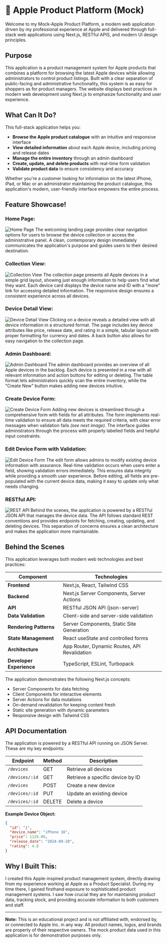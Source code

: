 # 🍎 Apple Product Platform (Mock)

Welcome to my Mock-Apple Product Platform, a modern web application driven by my professional experience at Apple and delivered through full-stack web applications using Next.js, RESTful APIS, and modern UI design principles.

## Purpose

This application is a product management system for Apple products that combines a platform for browsing the latest Apple devices while allowing administrators to control product listings. Built with a clear separation of public-facing and administrative functionality, this system is as easy for shoppers as for product managers. The website displays best practices in modern web development using Next.js to emphasize functionality and user experience.

## What Can It Do?

This full-stack application helps you:
- **Browse the Apple product catalogue** with an intuitive and responsive interface
- **View detailed information** about each Apple device, including pricing and release dates
- **Manage the entire inventory** through an admin dashboard
- **Create, update, and delete products** with real-time form validation
- **Validate product data** to ensure consistency and accuracy

Whether you're a customer looking for information on the latest iPhone, iPad, or Mac or an administrator maintaining the product catalogue, this application's modern, user-friendly interface empowers the entire process.

## Feature Showcase!

### Home Page:
![Home Page](screenshots/home_page.png)
The welcoming landing page provides clear navigation options for users to browse the device collection or access the administrative panel. A clean, contemporary design immediately communicates the application's purpose and guides users to their desired destination.

### Collection View:
![Collection View](screenshots/collection_view.png)
The collection page presents all Apple devices in a simple grid layout, showing just enough information to help users find what they want. Each device card displays the device name and ID with a "more" link for accessing detailed information. The responsive design ensures a consistent experience across all devices.

### Device Detail View:
![Device Detail View](screenshots/device_detail.png)
Clicking on a device reveals a detailed view with all device information in a structured format. The page includes key device attributes like price, release date, and rating in a simple, tabular layout with proper formatting for currency and dates. A back button also allows for easy navigation to the collection page.

### Admin Dashboard:
![Admin Dashboard](screenshots/admin_dashboard.png)
The admin dashboard provides an overview of all Apple devices in the backlog. Each device is presented in a row with all relevant information and action buttons for editing or deleting. The table format lets administrators quickly scan the entire inventory, while the "Create New" button makes adding new devices intuitive.

### Create Device Form:
![Create Device Form](screenshots/create_form.png)
Adding new devices is streamlined through a comprehensive form with fields for all attributes. The form implements real-time validation to ensure all data meets the required criteria, with clear error messages when validation fails *(see next image)*. The interface guides administrators through the process with properly labelled fields and helpful input constraints.

### Edit Device Form with Validation:
![Edit Device Form](screenshots/edit_form.png)
The edit form allows admins to modify existing device information with assurance. Real-time validation occurs when users enter a field, showing validation errors immediately. This ensures data integrity while providing a smooth user experience. Before editing, all fields are pre-populated with the current device data, making it easy to update only what needs changing.

### RESTful API:
![REST API](screenshots/rest_api.png)
Behind the scenes, the application is powered by a RESTful JSON API that manages the device data. The API follows standard REST conventions and provides endpoints for fetching, creating, updating, and deleting devices. This separation of concerns ensures a clean architecture and makes the application more maintainable.

## Behind the Scenes

This application leverages both modern web technologies and best practices:

| Component | Technologies |
|-----------|-------------|
| **Frontend** | Next.js, React, Tailwind CSS |
| **Backend** | Next.js Server Components, Server Actions |
| **API** | RESTful JSON API (json-server) |
| **Data Validation** | Client-side and server-side validation |
| **Rendering Patterns** | Server Components, Static Site Generation |
| **State Management** | React useState and controlled forms |
| **Architecture** | App Router, Dynamic Routes, API Revalidation |
| **Developer Experience** | TypeScript, ESLint, Turbopack |

The application demonstrates the following Next.js concepts:
- Server Components for data fetching
- Client Components for interactive elements
- Server Actions for data mutations
- On-demand revalidation for keeping content fresh
- Static site generation with dynamic parameters
- Responsive design with Tailwind CSS

## API Documentation

The application is powered by a RESTful API running on JSON Server. These are my key endpoints:

| Endpoint | Method | Description |
|----------|--------|-------------|
| `/devices` | GET | Retrieve all devices |
| `/devices/:id` | GET | Retrieve a specific device by ID |
| `/devices` | POST | Create a new device |
| `/devices/:id` | PUT | Update an existing device |
| `/devices/:id` | DELETE | Delete a device |

**Example Device Object:**
```json
{
  "id": "1",
  "device_name": "iPhone 16",
  "price": 1129.00,
  "release_date": "2024-09-20",
  "rating": 4.8
}
```
## Why I Built This:

I created this Apple-inspired product management system, directly drawing from my experience working at Apple as a Product Specialist. During my time there, I gained firsthand exposure to sophisticated product management systems. I saw how crucial they are for maintaining product data, tracking stock, and providing accurate information to both customers and staff.

---

**Note:** This is an educational project and is not affiliated with, endorsed by, or connected to Apple Inc. in any way. All product names, logos, and brands are property of their respective owners. The mock product data used in this application is for demonstration purposes only.
